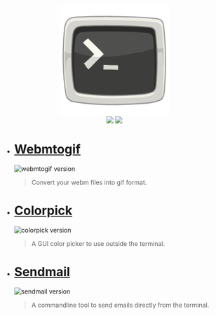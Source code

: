 <p align="center">
<img width=250 src="https://github.com/PinheiroCosta/MyScripts/raw/97722319eace982113f70993149753274e16ad9c/images/terminal.png"></img><br>
<img src="https://img.shields.io/github/issues/PinheiroCosta/MyScripts"></img>
<img src="https://img.shields.io/github/license/PinheiroCosta/MyScripts"></img>
</p>

- # [Webmtogif](https://github.com/PinheiroCosta/MyScripts/blob/76a3e30cc590dd85212f1f0d0cbd1823b9819b18/docs/webmtogif.md)
    ![webmtogif version](https://img.shields.io/badge/Version-1.0-sucess)
    > Convert your webm files into gif format.
- # [Colorpick](https://github.com/PinheiroCosta/MyScripts/blob/a814224ce42144478ee4c231bd959b93b5dd6d6f/docs/colorpick.md)
    ![colorpick version](https://img.shields.io/badge/Version-1.1-sucess)
    > A GUI color picker to use outside the terminal.
- # [Sendmail](https://github.com/PinheiroCosta/MyScripts/blob/ce6c39d50f35f7e057683e940638d9067eaea3e6/docs/sendmail.md)
    ![sendmail version](https://img.shields.io/badge/Version-1.0-sucess)
    > A commandline tool to send emails directly from the terminal.
